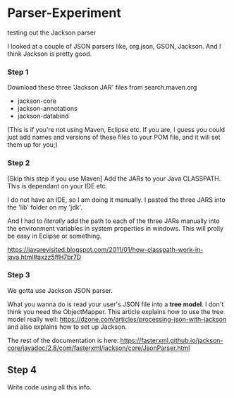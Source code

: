 # Parser-Experiment
testing out the Jackson parser

I looked at a couple of JSON parsers like, org.json, GSON, Jackson. And I think Jackson is pretty good.

### Step 1 
Download these three 'Jackson JAR' files from search.maven.org 
* jackson-core
* jackson-annotations
* jackson-databind

(This is if you're not using Maven, Eclipse etc. If you are, I guess you could just add names and versions of these files to your POM file, and it will set them up for you;)

### Step 2 
[Skip this step if you use Maven]
Add the JARs to your Java CLASSPATH. This is dependant on your IDE etc.

I do not have an IDE, so I am doing it manually.
I pasted the three JARS into the 'lib' folder on my 'jdk'.

And I had to *literally* add the path to each of the three JARs manually into the environment variables in system properties in windows. This will prolly be easy in Eclipse or something.

https://javarevisited.blogspot.com/2011/01/how-classpath-work-in-java.html#axzz5ffH7br7D 

### Step 3

We gotta use Jackson JSON parser. 

What you wanna do is read your user's JSON file into a **tree model**.  I don't think you need the ObjectMapper.
This article explains how to use the tree model really well:
https://dzone.com/articles/processing-json-with-jackson
and also explains how to set up Jackson.

The rest of the documentation is here:
https://fasterxml.github.io/jackson-core/javadoc/2.8/com/fasterxml/jackson/core/JsonParser.html

## Step 4

Write code using all this info.

